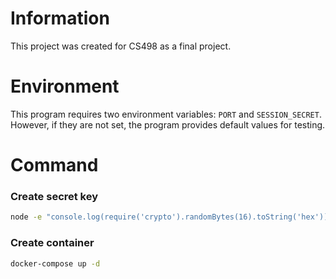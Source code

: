 # Information

This project was created for CS498 as a final project.

# Environment

This program requires two environment variables: `PORT` and `SESSION_SECRET`. However, if they are not set, the program provides default values for testing.

# Command

### Create secret key
```cmd
node -e "console.log(require('crypto').randomBytes(16).toString('hex'))"
```

### Create container
```cmd
docker-compose up -d
```